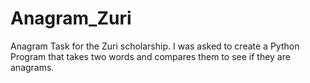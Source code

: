 # Anagram_Zuri
 Anagram Task for the Zuri scholarship.
 I was asked to create a Python Program that takes two words and compares them to see if they are anagrams.
